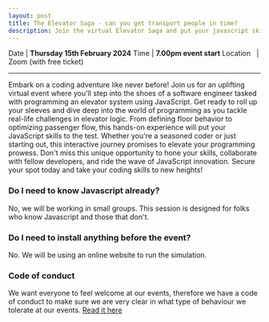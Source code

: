 ```yaml
---
layout: post
title: The Elevator Saga - can you get transport people in time?
description: Join the virtual Elevator Saga and put your javascript skills to the test. Can you transport folks within the time?
---
```


Date | **Thursday 15th February 2024**
Time | **7.00pm event start**
Location &nbsp; | Zoom (with free ticket)

<hr>

<!-- [Get Free Tickets Here](https://www.eventbrite.co.uk/e/sql-murder-mystery-can-you-find-out-whodunnit-tickets-715683818567?aff=oddtdtcreator) -->

Embark on a coding adventure like never before! Join us for an uplifting virtual event where you'll step into the shoes of a software engineer tasked with programming an elevator system using JavaScript. Get ready to roll up your sleeves and dive deep into the world of programming as you tackle real-life challenges in elevator logic. From defining floor behavior to optimizing passenger flow, this hands-on experience will put your JavaScript skills to the test. Whether you're a seasoned coder or just starting out, this interactive journey promises to elevate your programming prowess. Don't miss this unique opportunity to hone your skills, collaborate with fellow developers, and ride the wave of JavaScript innovation. Secure your spot today and take your coding skills to new heights!

### Do I need to know Javascript already?

No, we will be working in small groups. This session is designed for folks who know Javascript and those that don't.

### Do I need to install anything before the event?

No. We will be using an online website to run the simulation.

### Code of conduct

We want everyone to feel welcome at our events, therefore we have a code of conduct to make sure we are very clear in what type of behaviour we tolerate at our events. [Read it here](https://www.codecraftuk.org/code-of-conduct.html)
